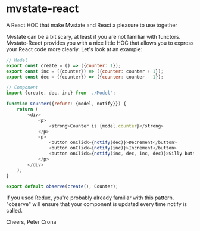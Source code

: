 # mvstate-react
A React HOC that make Mvstate and React a pleasure to use together

Mvstate can be a bit scary, at least if you are not familiar with functors.
Mvstate-React provides you with a nice little HOC that allows you to express your
React code more clearly. Let's look at an example:

``` JavaScript
// Model
export const create = () => ({counter: 1});
export const inc = ({counter}) => ({counter: counter + 1});
export const dec = ({counter}) => ({counter: counter - 1});

// Component
import {create, dec, inc} from './Model';

function Counter({refunc: {model, notify}}) {
    return (
        <div>
            <p>
                <strong>Counter is {model.counter}</strong>
            </p>
            <p>
                <button onClick={notify(dec)}>Decrement</button>
                <button onClick={notify(inc)}>Increment</button>
                <button onClick={notify(inc, dec, inc, dec)}>Silly button</button>
            </p>
        </div>
    );
}

export default observe(create(), Counter);
```

If you used Redux, you're probably already familiar with this pattern.
"observe" will ensure that your component is updated every time notify is called.

Cheers,
Peter Crona
